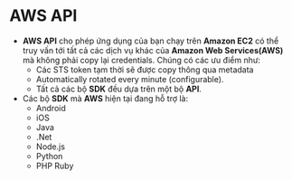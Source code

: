 # AWS API
- **AWS API** cho phép ứng dụng của bạn chạy trên **Amazon EC2** có thể truy vấn tới tất cả các dịch vụ khác của **Amazon Web Services(AWS)** mà không phải copy lại credentials. Chúng có các ưu điểm như:
    - Các STS token tạm thời sẽ được copy thông qua metadata
    - Automatically rotated every minute (configurable).
    - Tất cả các bộ **SDK** đều dựa trên một bộ **API**.
- Các bộ **SDK** mà **AWS** hiện tại đang hỗ trợ là:
    - Android
    - iOS
    - Java
    - .Net
    - Node.js
    - Python
    - PHP Ruby